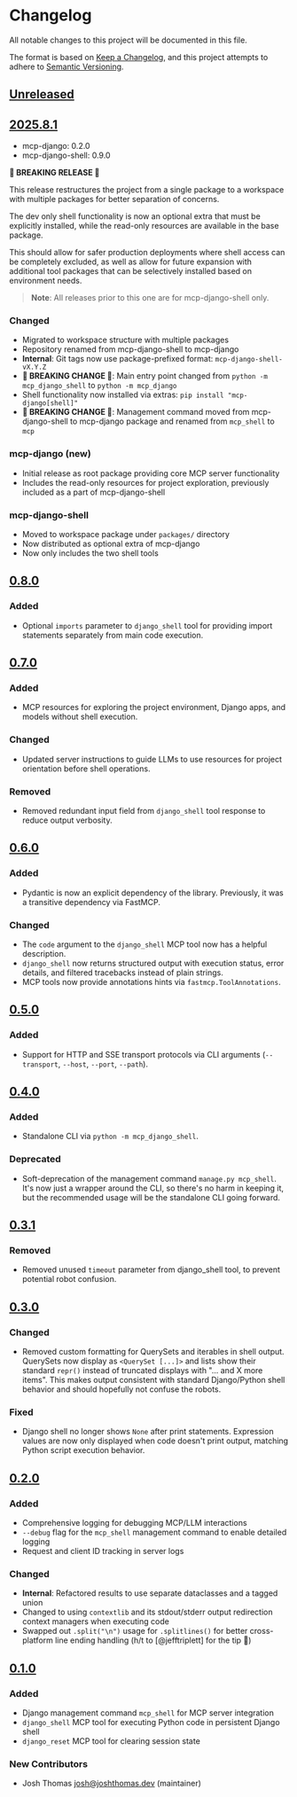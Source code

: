 # Changelog

All notable changes to this project will be documented in this file.

The format is based on [Keep a Changelog](https://keepachangelog.com/en/1.0.0/),
and this project attempts to adhere to [Semantic Versioning](https://semver.org/spec/v2.0.0.html).

<!--
## [${version}]

_For multi-package releases, list package versions here_

### Added - for new features
### Changed - for changes in existing functionality
### Deprecated - for soon-to-be removed features
### Removed - for now removed features
### Fixed - for any bug fixes
### Security - in case of vulnerabilities

For multi-package releases, use package names as subsections:
### package-name
#### Added/Changed/etc...

[${version}]: https://github.com/joshuadavidthomas/mcp-django/releases/tag/${tag}
-->

## [Unreleased]

## [2025.8.1]

- mcp-django: 0.2.0
- mcp-django-shell: 0.9.0

**🚨 BREAKING RELEASE 🚨**

This release restructures the project from a single package to a workspace with multiple packages for better separation of concerns. 

The dev only shell functionality is now an optional extra that must be explicitly installed, while the read-only resources are available in the base package. 

This should allow for safer production deployments where shell access can be completely excluded, as well as allow for future expansion with additional tool packages that can be selectively installed based on environment needs.

> **Note**: All releases prior to this one are for mcp-django-shell only.

### Changed

- Migrated to workspace structure with multiple packages
- Repository renamed from mcp-django-shell to mcp-django
- **Internal**: Git tags now use package-prefixed format: `mcp-django-shell-vX.Y.Z`
- **🚨 BREAKING CHANGE 🚨**: Main entry point changed from `python -m mcp_django_shell` to `python -m mcp_django`
- Shell functionality now installed via extras: `pip install "mcp-django[shell]"`
- **🚨 BREAKING CHANGE 🚨**: Management command moved from mcp-django-shell to mcp-django package and renamed from `mcp_shell` to `mcp`

### mcp-django (new)

- Initial release as root package providing core MCP server functionality
- Includes the read-only resources for project exploration, previously included as a part of mcp-django-shell

### mcp-django-shell

- Moved to workspace package under `packages/` directory
- Now distributed as optional extra of mcp-django
- Now only includes the two shell tools
## [0.8.0]

### Added

- Optional `imports` parameter to `django_shell` tool for providing import statements separately from main code execution.

## [0.7.0]

### Added

- MCP resources for exploring the project environment, Django apps, and models without shell execution.

### Changed

- Updated server instructions to guide LLMs to use resources for project orientation before shell operations.

### Removed

- Removed redundant input field from `django_shell` tool response to reduce output verbosity.

## [0.6.0]

### Added

- Pydantic is now an explicit dependency of the library. Previously, it was a transitive dependency via FastMCP.

### Changed

- The `code` argument to the `django_shell` MCP tool now has a helpful description.
- `django_shell` now returns structured output with execution status, error details, and filtered tracebacks instead of plain strings.
- MCP tools now provide annotations hints via `fastmcp.ToolAnnotations`.

## [0.5.0]

### Added

- Support for HTTP and SSE transport protocols via CLI arguments (`--transport`, `--host`, `--port`, `--path`).

## [0.4.0]

### Added

- Standalone CLI via `python -m mcp_django_shell`.

### Deprecated

- Soft-deprecation of the management command `manage.py mcp_shell`. It's now just a wrapper around the CLI, so there's no harm in keeping it, but the recommended usage will be the standalone CLI going forward.

## [0.3.1]

### Removed

- Removed unused `timeout` parameter from django_shell tool, to prevent potential robot confusion.

## [0.3.0]

### Changed

- Removed custom formatting for QuerySets and iterables in shell output. QuerySets now display as `<QuerySet [...]>` and lists show their standard `repr()` instead of truncated displays with "... and X more items". This makes output consistent with standard Django/Python shell behavior and should hopefully not confuse the robots.

### Fixed

- Django shell no longer shows `None` after print statements. Expression values are now only displayed when code doesn't print output, matching Python script execution behavior.

## [0.2.0]

### Added

- Comprehensive logging for debugging MCP/LLM interactions
- `--debug` flag for the `mcp_shell` management command to enable detailed logging
- Request and client ID tracking in server logs

### Changed

- **Internal**: Refactored results to use separate dataclasses and a tagged union
- Changed to using `contextlib` and its stdout/stderr output redirection context managers when executing code
- Swapped out `.split("\n")` usage for `.splitlines()` for better cross-platform line ending handling (h/t to [@jefftriplett] for the tip 🎉)

## [0.1.0]

### Added

- Django management command `mcp_shell` for MCP server integration
- `django_shell` MCP tool for executing Python code in persistent Django shell
- `django_reset` MCP tool for clearing session state

### New Contributors

- Josh Thomas <josh@joshthomas.dev> (maintainer)

[unreleased]: https://github.com/joshuadavidthomas/mcp-django/compare/2025.8.1...HEAD
[2025.8.1]: https://github.com/joshuadavidthomas/mcp-django/releases/tag/2025.8.1
[0.1.0]: https://github.com/joshuadavidthomas/mcp-django/releases/tag/mcp-django-shell-v0.1.0
[0.2.0]: https://github.com/joshuadavidthomas/mcp-django/releases/tag/mcp-django-shell-v0.2.0
[0.3.0]: https://github.com/joshuadavidthomas/mcp-django/releases/tag/mcp-django-shell-v0.3.0
[0.3.1]: https://github.com/joshuadavidthomas/mcp-django/releases/tag/mcp-django-shell-v0.3.1
[0.4.0]: https://github.com/joshuadavidthomas/mcp-django/releases/tag/mcp-django-shell-v0.4.0
[0.5.0]: https://github.com/joshuadavidthomas/mcp-django/releases/tag/mcp-django-shell-v0.5.0
[0.6.0]: https://github.com/joshuadavidthomas/mcp-django/releases/tag/mcp-django-shell-v0.6.0
[0.7.0]: https://github.com/joshuadavidthomas/mcp-django/releases/tag/mcp-django-shell-v0.7.0
[0.8.0]: https://github.com/joshuadavidthomas/mcp-django/releases/tag/mcp-django-shell-v0.8.0
